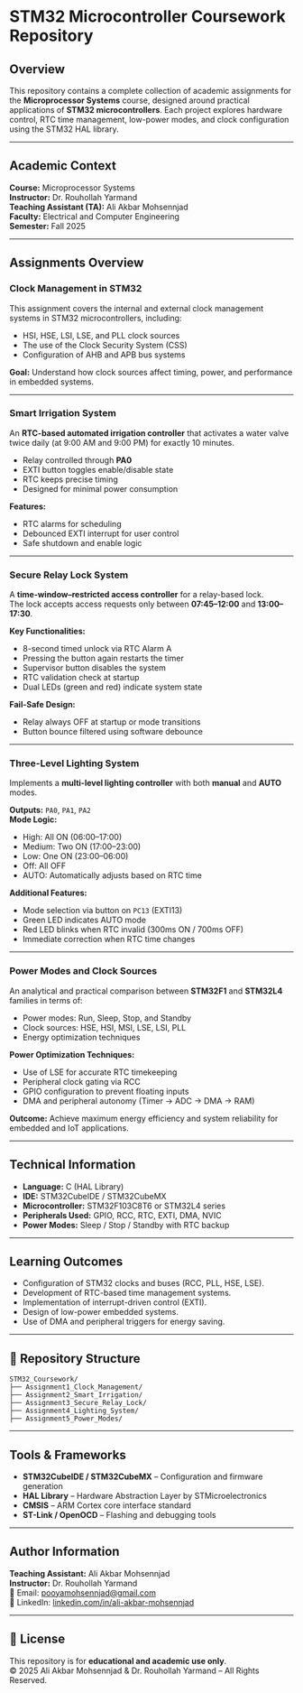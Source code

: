 #  STM32 Microcontroller Coursework Repository

##  Overview
This repository contains a complete collection of academic assignments for the **Microprocessor Systems** course, designed around practical applications of **STM32 microcontrollers**. Each project explores hardware control, RTC time management, low-power modes, and clock configuration using the STM32 HAL library.

---

##  Academic Context
**Course:** Microprocessor Systems  
**Instructor:** Dr. Rouhollah Yarmand  
**Teaching Assistant (TA):** Ali Akbar Mohsennjad  
**Faculty:** Electrical and Computer Engineering  
**Semester:** Fall 2025

---

##  Assignments Overview

###  Clock Management in STM32
This assignment covers the internal and external clock management systems in STM32 microcontrollers, including:
- HSI, HSE, LSI, LSE, and PLL clock sources
- The use of the Clock Security System (CSS)
- Configuration of AHB and APB bus systems

**Goal:** Understand how clock sources affect timing, power, and performance in embedded systems.

---

###  Smart Irrigation System
An **RTC-based automated irrigation controller** that activates a water valve twice daily (at 9:00 AM and 9:00 PM) for exactly 10 minutes.  
- Relay controlled through **PA0**
- EXTI button toggles enable/disable state
- RTC keeps precise timing
- Designed for minimal power consumption

**Features:**
- RTC alarms for scheduling
- Debounced EXTI interrupt for user control
- Safe shutdown and enable logic

---

###  Secure Relay Lock System
A **time-window–restricted access controller** for a relay-based lock.  
The lock accepts access requests only between **07:45–12:00** and **13:00–17:30**.

**Key Functionalities:**
- 8-second timed unlock via RTC Alarm A
- Pressing the button again restarts the timer
- Supervisor button disables the system
- RTC validation check at startup
- Dual LEDs (green and red) indicate system state

**Fail-Safe Design:**
- Relay always OFF at startup or mode transitions  
- Button bounce filtered using software debounce

---

###  Three-Level Lighting System
Implements a **multi-level lighting controller** with both **manual** and **AUTO** modes.

**Outputs:** `PA0`, `PA1`, `PA2`  
**Mode Logic:**
- High: All ON (06:00–17:00)  
- Medium: Two ON (17:00–23:00)  
- Low: One ON (23:00–06:00)  
- Off: All OFF  
- AUTO: Automatically adjusts based on RTC time

**Additional Features:**
- Mode selection via button on `PC13` (EXTI13)
- Green LED indicates AUTO mode
- Red LED blinks when RTC invalid (300ms ON / 700ms OFF)
- Immediate correction when RTC time changes

---

###  Power Modes and Clock Sources
An analytical and practical comparison between **STM32F1** and **STM32L4** families in terms of:
- Power modes: Run, Sleep, Stop, and Standby
- Clock sources: HSE, HSI, MSI, LSE, LSI, PLL
- Energy optimization techniques

**Power Optimization Techniques:**
- Use of LSE for accurate RTC timekeeping
- Peripheral clock gating via RCC
- GPIO configuration to prevent floating inputs
- DMA and peripheral autonomy (Timer → ADC → DMA → RAM)

**Outcome:** Achieve maximum energy efficiency and system reliability for embedded and IoT applications.

---

##  Technical Information
- **Language:** C (HAL Library)
- **IDE:** STM32CubeIDE / STM32CubeMX
- **Microcontroller:** STM32F103C8T6 or STM32L4 series
- **Peripherals Used:** GPIO, RCC, RTC, EXTI, DMA, NVIC
- **Power Modes:** Sleep / Stop / Standby with RTC backup

---

##  Learning Outcomes
- Configuration of STM32 clocks and buses (RCC, PLL, HSE, LSE).  
- Development of RTC-based time management systems.  
- Implementation of interrupt-driven control (EXTI).  
- Design of low-power embedded systems.  
- Use of DMA and peripheral triggers for energy saving.

---

## 📁 Repository Structure
```
STM32_Coursework/
├── Assignment1_Clock_Management/
├── Assignment2_Smart_Irrigation/
├── Assignment3_Secure_Relay_Lock/
├── Assignment4_Lighting_System/
├── Assignment5_Power_Modes/

```

---

##  Tools & Frameworks
- **STM32CubeIDE / STM32CubeMX** – Configuration and firmware generation  
- **HAL Library** – Hardware Abstraction Layer by STMicroelectronics  
- **CMSIS** – ARM Cortex core interface standard  
- **ST-Link / OpenOCD** – Flashing and debugging tools  

---

##  Author Information
**Teaching Assistant:** Ali Akbar Mohsennjad  
**Instructor:** Dr. Rouhollah Yarmand  
📧 Email: [pooyamohsennjad@gmail.com](mailto:pooyamohsennjad@gmail.com)  
🔗 LinkedIn: [linkedin.com/in/ali-akbar-mohsennjad](https://linkedin.com/in/ali-akbar-mohsennjad)

---

## 📄 License
This repository is for **educational and academic use only**.  
© 2025 Ali Akbar Mohsennjad & Dr. Rouhollah Yarmand – All Rights Reserved.
